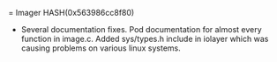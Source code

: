 = Imager HASH(0x563986cc8f80)

- Several documentation fixes.  Pod documentation for almost every  function in image.c.  Added sys/types.h include in iolayer which was  causing problems on various linux systems.